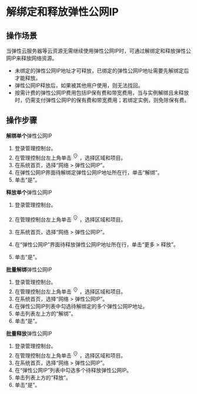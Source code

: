 # 解绑定和释放弹性公网IP<a name="eip_0010"></a>

## 操作场景<a name="zh-cn_topic_0118499120_s36c772a5e6194d30b86be9c3d783e9cd"></a>

当弹性云服务器等云资源无需继续使用弹性公网IP时，可通过解绑定和释放弹性公网IP来释放网络资源。

-   未绑定的弹性公网IP地址才可释放，已绑定的弹性公网IP地址需要先解绑定后才能释放。
-   弹性公网IP释放后，如果被其他用户使用，则无法找回。
-   按需计费的弹性公网IP费用包括IP保有费和带宽费用，当与实例解绑且未释放时，仍需支付弹性公网IP的保有费和带宽费用；若绑定实例，则免除保有费。

## 操作步骤<a name="section1878216574398"></a>

**解绑单个**弹性公网IP

1.  登录管理控制台。
2.  在管理控制台左上角单击![](figures/icon-region.png)，选择区域和项目。
3.  在系统首页，选择“网络 \> 弹性公网IP”。
4.  在弹性公网IP界面待解绑定弹性公网IP地址所在行，单击“解绑”。
5.  单击“是”。

**释放单个**弹性公网IP

1.  登录管理控制台。

1.  在管理控制台左上角单击![](figures/icon-region.png)，选择区域和项目。
2.  在系统首页，选择“网络 \> 弹性公网IP”。
3.  在“弹性公网IP”界面待释放弹性公网IP地址所在行，单击“更多 \> 释放”。
4.  单击“是”。

**批量解绑**弹性公网IP

1.  登录管理控制台。
2.  在管理控制台左上角单击![](figures/icon-region.png)，选择区域和项目。
3.  在系统首页，选择“网络 \> 弹性公网IP”。
4.  在弹性公网IP列表中勾选待解绑定的多个弹性公网IP地址。
5.  单击列表左上方的“解绑”。
6.  单击“是”。

**批量释放**弹性公网IP

1.  登录管理控制台。
2.  在管理控制台左上角单击![](figures/icon-region.png)，选择区域和项目。
3.  在系统首页，选择“网络 \> 弹性公网IP”。
4.  在“弹性公网IP”列表中勾选多个待释放弹性公网IP。
5.  单击列表上方的“释放”。
6.  单击“是”。

